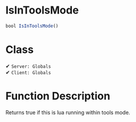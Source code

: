 # IsInToolsMode
```js	
bool IsInToolsMode()
```
# Class
✔ `Server: Globals`  
✔ `Client: Globals`  

# Function Description
Returns true if this is lua running within tools mode.
